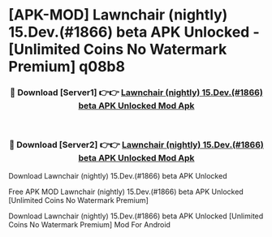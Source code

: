 # [APK-MOD] Lawnchair (nightly) 15.Dev.(#1866) beta APK Unlocked - [Unlimited Coins No Watermark Premium] q08b8



<div align="center">
<h3>🔴 Download [Server1] 👉👉 <a href="https://momento.my/?title=Lawnchair_(nightly)_15.Dev.(#1866)_beta_APK_Unlocked">Lawnchair (nightly) 15.Dev.(#1866) beta APK Unlocked Mod Apk</a></h3><br>

<h3>🔴 Download [Server2] 👉👉 <a href="https://momento.my/?title=Lawnchair_(nightly)_15.Dev.(#1866)_beta_APK_Unlocked">Lawnchair (nightly) 15.Dev.(#1866) beta APK Unlocked Mod Apk</a></h3>
</div>



Download Lawnchair (nightly) 15.Dev.(#1866) beta APK Unlocked 

Free APK MOD Lawnchair (nightly) 15.Dev.(#1866) beta APK Unlocked [Unlimited Coins No Watermark Premium]

Download Lawnchair (nightly) 15.Dev.(#1866) beta APK Unlocked [Unlimited Coins No Watermark Premium] Mod For Android
